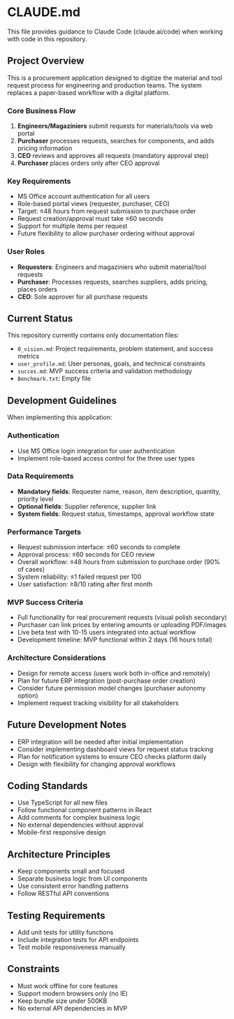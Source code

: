 # CLAUDE.md

This file provides guidance to Claude Code (claude.ai/code) when working with code in this repository.

## Project Overview

This is a procurement application designed to digitize the material and tool request process for engineering and production teams. The system replaces a paper-based workflow with a digital platform.

### Core Business Flow
1. **Engineers/Magaziniers** submit requests for materials/tools via web portal
2. **Purchaser** processes requests, searches for components, and adds pricing information
3. **CEO** reviews and approves all requests (mandatory approval step)
4. **Purchaser** places orders only after CEO approval

### Key Requirements
- MS Office account authentication for all users
- Role-based portal views (requester, purchaser, CEO)
- Target: ≤48 hours from request submission to purchase order
- Request creation/approval must take ≤60 seconds
- Support for multiple items per request
- Future flexibility to allow purchaser ordering without approval

### User Roles
- **Requesters**: Engineers and magaziniers who submit material/tool requests
- **Purchaser**: Processes requests, searches suppliers, adds pricing, places orders
- **CEO**: Sole approver for all purchase requests

## Current Status

This repository currently contains only documentation files:
- `0_vision.md`: Project requirements, problem statement, and success metrics
- `user_profile.md`: User personas, goals, and technical constraints
- `succes.md`: MVP success criteria and validation methodology
- `Benchmark.txt`: Empty file

## Development Guidelines

When implementing this application:

### Authentication
- Use MS Office login integration for user authentication
- Implement role-based access control for the three user types

### Data Requirements
- **Mandatory fields**: Requester name, reason, item description, quantity, priority level
- **Optional fields**: Supplier reference, supplier link
- **System fields**: Request status, timestamps, approval workflow state

### Performance Targets
- Request submission interface: ≤60 seconds to complete
- Approval process: ≤60 seconds for CEO review
- Overall workflow: ≤48 hours from submission to purchase order (90% of cases)
- System reliability: ≤1 failed request per 100
- User satisfaction: ≥8/10 rating after first month

### MVP Success Criteria
- Full functionality for real procurement requests (visual polish secondary)
- Purchaser can link prices by entering amounts or uploading PDF/images
- Live beta test with 10-15 users integrated into actual workflow
- Development timeline: MVP functional within 2 days (16 hours total)

### Architecture Considerations
- Design for remote access (users work both in-office and remotely)
- Plan for future ERP integration (post-purchase order creation)
- Consider future permission model changes (purchaser autonomy option)
- Implement request tracking visibility for all stakeholders

## Future Development Notes

- ERP integration will be needed after initial implementation
- Consider implementing dashboard views for request status tracking
- Plan for notification systems to ensure CEO checks platform daily
- Design with flexibility for changing approval workflows

## Coding Standards
- Use TypeScript for all new files
- Follow functional component patterns in React
- Add comments for complex business logic
- No external dependencies without approval
- Mobile-first responsive design

## Architecture Principles
- Keep components small and focused
- Separate business logic from UI components
- Use consistent error handling patterns
- Follow RESTful API conventions

## Testing Requirements
- Add unit tests for utility functions
- Include integration tests for API endpoints
- Test mobile responsiveness manually

## Constraints
- Must work offline for core features
- Support modern browsers only (no IE)
- Keep bundle size under 500KB
- No external API dependencies in MVP